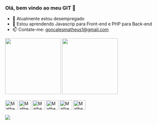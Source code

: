 ### Olá, bem vindo ao meu GIT 👋


- 🔭 Atualmente estou desempregado
- 🌱 Estou aprendendo Javascrip para Front-end e PHP para Back-end
- 📫 Contate-me: goncalesmatheus1@gmail.com

<div>
  <img height="180em" src="https://github-readme-stats.vercel.app/api?username=Matheusgoncales&show_icons=true&theme=merko">
  <img height="180em" src="https://github-readme-stats.vercel.app/api/top-langs/?username=Matheusgoncales&layout=compact&theme=merko">
</div>
<br>
<div>
  <img align="center" alt="Matheus-html" height="30" width="40"  src="https://cdn.jsdelivr.net/gh/devicons/devicon/icons/html5/html5-original.svg">
  <img align="center" alt="Matheus-html" height="30" width="40"  src="https://cdn.jsdelivr.net/gh/devicons/devicon/icons/typescript/typescript-original.svg">
  <img align="center" alt="Matheus-html" height="30" width="40"  src="https://cdn.jsdelivr.net/gh/devicons/devicon/icons/css3/css3-original.svg">
  <img align="center" alt="Matheus-html" height="30" width="40"  src="https://cdn.jsdelivr.net/gh/devicons/devicon/icons/javascript/javascript-original.svg">
  <img align="center" alt="Matheus-html" height="30" width="40"  src="https://cdn.jsdelivr.net/gh/devicons/devicon/icons/php/php-original.svg">
  <img align="center" alt="Matheus-html" height="30" width="40"  src="https://cdn.jsdelivr.net/gh/devicons/devicon/icons/csharp/csharp-original.svg">
</div>
<br>
<div>
  <a target="_blank" href="https://www.linkedin.com/in/matheusgoncales" ><img src="https://img.shields.io/badge/LinkedIn-0077B5?style=for-the-badge&logo=linkedin&logoColor=white"></a>
</div>
